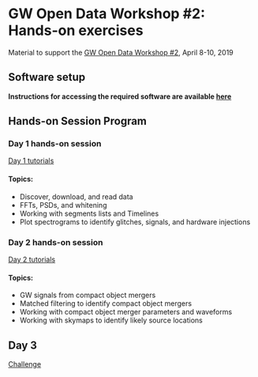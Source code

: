 # GW Open Data Workshop #2: Hands-on exercises

Material to support the
[GW Open Data Workshop #2](https://indico.in2p3.fr/event/18313/),
April 8-10, 2019

## Software setup

**Instructions for accessing the required software are available [here](./setup.md)**

## Hands-on Session Program

### Day 1 hands-on session

[Day 1 tutorials](./Day_1)

#### Topics:
 * Discover, download, and read data
 * FFTs, PSDs, and whitening
 * Working with segments lists and Timelines
 * Plot spectrograms to identify glitches, signals, and hardware injections

### Day 2 hands-on session

[Day 2 tutorials](./Day_2)

#### Topics:
 * GW signals from compact object mergers
 * Matched filtering to identify compact object mergers
 * Working with compact object merger parameters and waveforms
 * Working with skymaps to identify likely source locations

## Day 3

[Challenge](./Challenge)

